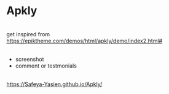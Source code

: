 # Apkly

<br>get inspired from <br>
https://epiktheme.com/demos/html/apkly/demo/index2.html#
<br>
<br>

- screenshot<br>
- comment or testmonials<br><br>

https://Safeya-Yasien.github.io/Apkly/
